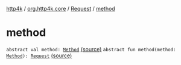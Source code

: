 [http4k](../../index.md) / [org.http4k.core](../index.md) / [Request](index.md) / [method](./method.md)

# method

`abstract val method: `[`Method`](../-method/index.md) [(source)](https://github.com/http4k/http4k/blob/master/http4k-core/src/main/kotlin/org/http4k/core/http.kt#L117)
`abstract fun method(method: `[`Method`](../-method/index.md)`): `[`Request`](index.md) [(source)](https://github.com/http4k/http4k/blob/master/http4k-core/src/main/kotlin/org/http4k/core/http.kt#L120)